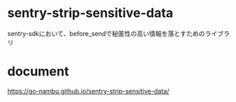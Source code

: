 # sentry-strip-sensitive-data
sentry-sdkにおいて、before_sendで秘匿性の高い情報を落とすためのライブラリ

# document
https://go-nambu.github.io/sentry-strip-sensitive-data/
